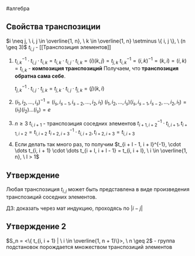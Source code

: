 #алгебра 
## Свойства транспозиции
$i \neq j, \ i, j \in \overline{1, n}, \ k \in \overline{1, n} \setminus \{ i, j \}, \ (n \geq 3)$
$t_{i, j}$ - [[Транспозиция элементов]]

1) $t^{-1}_{i, k} \cdot t_{i, j} \cdot t_{i, k} = t_{i, k} \cdot t_{i, j} \cdot t_{i, k} = (i)(k, j) = t_{j, k}$
	$t^{-1}_{i, k} = (i, k)^{-1} = (k, i) = (i, k) = t_{i, k}$ - **композиция транспозиций**
	Получаем, что **транспозиция обратна сама себе**.
	
	$t_{j, k}^{-1} \cdot t_{i, j} \cdot t_{j, k} = t_{j, k} \cdot t_{i, j} \cdot t_{j, k} = (j)(k, i)$

2) $(i_1, i_2, \dots, i_s)^{-1} = (i_{s}, i_{s - 1}, i_{s - 2}, \dots, i_2, i_1)$
	$(i_1, i_2, \dots, i_s)(i_{s}, i_{s - 1}, i_{s - 2}, \dots, i_2, i_1) = (i_1)(i_2)\dots(i_s) = e$

3) $n \geq 3$
	$t_{i, i + 1}$ - транспозиция соседних элементов
	$t_{i + 1, i + 2}^{-1} \cdot t_{i, i + 1}, t_{i + 1, i + 2} = t_{i, i + 2}$
	 $t_{i + 2, i + 3}^{-1} \cdot t_{i, i + 2}, t_{i + 2, i + 3} = t_{i, i + 3}$
4) Если делать так много раз, то получим $t_{i + l -  1, i + l}^{-1}, \cdot \dots t_{i, i + 1} \cdot \dots t_{i + l, i + l - 1} = t_{i, i + l}, \ i \in \overline{1, n}, \ l > 1$

## Утверждение
Любая транспозиция $t_{i, j}$ может быть представлена в виде произведения транспозиций соседних элементов.

ДЗ: доказать через мат индукцию, проходясь по $|i - j|$

## Утверждение 2
$S_n = <\{ t_{i, i + 1} | \ i \in \overline{1, n + 1}\}>, \ n \geq 2$ - группа подстановок порождается множеством транспозиций элементов